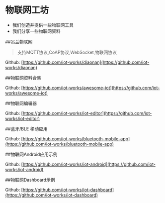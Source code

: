 # 物联网工坊

- 我们创造并提供一些物联网工具
- 我们分享一些物联网资料

##吊兰物联网

> 支持MQTT协议,CoAP协议,WebSocket,物联网协议

Github: [https://github.com/iot-works/diaonan](https://github.com/iot-works/diaonan)

##物联网资料合集

Github: [https://github.com/iot-works/awesome-iot](https://github.com/iot-works/awesome-iot)

##物联网编辑器

Github: [https://github.com/iot-works/iot-editor](https://github.com/iot-works/iot-editor)

##蓝牙/BLE 移动应用

Github: [https://github.com/iot-works/bluetooth-mobile-app](https://github.com/iot-works/bluetooth-mobile-app)

##物联网Android应用示例

Github: [https://github.com/iot-works/iot-android](https://github.com/iot-works/iot-android)

##物联网Dashboard示例

Github: [https://github.com/iot-works/iot-dashboard](https://github.com/iot-works/iot-dashboard)
